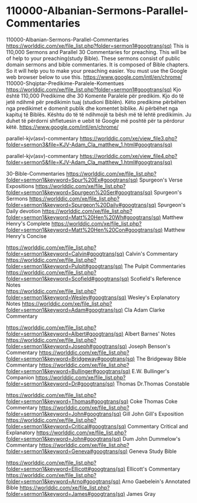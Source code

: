 # 110000-Albanian-Sermons-Parallel-Commentaries
110000-Albanian-Sermons-Parallel-Commentaries  https://worlddic.com/xe/file_list.php?folder=sermon1#googtrans(sq)  This is 110,000 Sermons and Parallel 30 Commentaries for preaching. This will be of help to your preaching(study Bible).  These sermons consist of public domain sermons and bible commentaries. It is composed of Bible chapters.  So it will help you to make your preaching easier. You must use the Google web browser below to use this. https://www.google.com/intl/en/chrome/  110000-Shqiptar-Predikime-Paralele-Komentues https://worlddic.com/xe/file_list.php?folder=sermon1#googtrans(sq) Kjo është 110,000 Predikime dhe 30 Komente Paralele për predikim. Kjo do të jetë ndihmë për predikimin tuaj (studioni Biblën). Këto predikime përbëhen nga predikimet e domenit publik dhe komentet biblike. Ai përbëhet nga kapituj të Biblës. Kështu do të të ndihmojë ta bësh më të lehtë predikimin. Ju duhet të përdorni shfletuesin e uebit të Google më poshtë për ta përdorur këtë. https://www.google.com/intl/en/chrome/


parallel-kjv(asv)-commentary
https://worlddic.com/xe/view_file3.php?folder=sermon3&file=KJV-Adam_Cla_matthew_1.html#googtrans(sq) 

parallel-kjv(asv)-commentary
https://worlddic.com/xe/view_file4.php?folder=sermon5&file=KJV-Adam_Cla_matthew_1.html#googtrans(sq)

30-Bible-Commentaries
 https://worlddic.com/xe/file_list.php?folder=sermon1&keyword=Spur%20Ex#googtrans(sq) Spurgeon's Verse Expositions 
 https://worlddic.com/xe/file_list.php?folder=sermon1&keyword=Spurgeon%20Ser#googtrans(sq) Spurgeon's Sermons 
 https://worlddic.com/xe/file_list.php?folder=sermon1&keyword=Spurgeon%20Daily#googtrans(sq) Spurgeon's Daily devotion 
 https://worlddic.com/xe/file_list.php?folder=sermon1&keyword=Matt%20Hen%20Wh#googtrans(sq) Matthew Henry's Complete 
 https://worlddic.com/xe/file_list.php?folder=sermon1&keyword=Matt%20Hen%20Con#googtrans(sq) Matthew Henry's Concise 

 https://worlddic.com/xe/file_list.php?folder=sermon1&keyword=Calvin#googtrans(sq) Calvin's Commentary  
 https://worlddic.com/xe/file_list.php?folder=sermon1&keyword=Pulpit#googtrans(sq) The Pulpit Commentaries 
 https://worlddic.com/xe/file_list.php?folder=sermon1&keyword=Scofield#googtrans(sq) Scofield's Reference Notes  
 https://worlddic.com/xe/file_list.php?folder=sermon1&keyword=Wesley#googtrans(sq) Wesley's Explanatory Notes 
 https://worlddic.com/xe/file_list.php?folder=sermon1&keyword=Adam#googtrans(sq) Cla Adam Clarke Commentary 

 https://worlddic.com/xe/file_list.php?folder=sermon1&keyword=Albert#googtrans(sq) Albert Barnes' Notes 
 https://worlddic.com/xe/file_list.php?folder=sermon1&keyword=Joseph#googtrans(sq) Joseph Benson's Commentary 
 https://worlddic.com/xe/file_list.php?folder=sermon1&keyword=Bridgeway#googtrans(sq) The Bridgeway Bible Commentary 
 https://worlddic.com/xe/file_list.php?folder=sermon1&keyword=Bullinger#googtrans(sq) E.W. Bullinger's Companion 
 https://worlddic.com/xe/file_list.php?folder=sermon1&keyword=Dr#googtrans(sq) Thomas Dr.Thomas Constable 
 
 https://worlddic.com/xe/file_list.php?folder=sermon1&keyword=Thomas#googtrans(sq) Coke Thomas Coke Commentary 
 https://worlddic.com/xe/file_list.php?folder=sermon1&keyword=John#googtrans(sq) Gill John Gill's Exposition 
 https://worlddic.com/xe/file_list.php?folder=sermon1&keyword=Critical#googtrans(sq) Commentary Critical and Explanatory 
 https://worlddic.com/xe/file_list.php?folder=sermon1&keyword=John#googtrans(sq) Dum John Dummelow's Commentary 
 https://worlddic.com/xe/file_list.php?folder=sermon1&keyword=Geneva#googtrans(sq) Geneva Study Bible 
 
 https://worlddic.com/xe/file_list.php?folder=sermon1&keyword=Ellicott#googtrans(sq) Ellicott's Commentary 
 https://worlddic.com/xe/file_list.php?folder=sermon1&keyword=Arno#googtrans(sq) Arno Gaebelein's Annotated Bible 
 https://worlddic.com/xe/file_list.php?folder=sermon1&keyword=James#googtrans(sq) James Gray 
 
